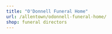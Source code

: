 ```yaml
---
title: "O'Donnell Funeral Home"
url: /allentown/odonnell-funeral-home/
shop: funeral directors
---
```

